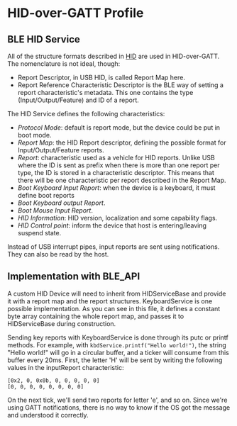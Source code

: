 # HID-over-GATT Profile

## BLE HID Service

All of the structure formats described in [HID](HID.html) are used in HID-over-GATT.
The nomenclature is not ideal, though: 

- Report Descriptor, in USB HID, is called Report Map here.
- Report Reference Characteristic Descriptor is the BLE way of setting a report characteristic's metadata. This one contains the type (Input/Output/Feature) and ID of a report.

The HID Service defines the following characteristics:

- *Protocol Mode*: default is report mode, but the device could be put in boot mode.
- *Report Map*: the HID Report descriptor, defining the possible format for Input/Output/Feature reports.
- *Report*: characteristic used as a vehicle for HID reports. Unlike USB where the ID is sent as prefix when there is more than one report per type, the ID is stored in a characteristic descriptor. This means that there will be one characteristic per report described in the Report Map.
- *Boot Keyboard Input Report*: when the device is a keyboard, it must define boot reports
- *Boot Keyboard output Report*.
- *Boot Mouse Input Report*.
- *HID Information*: HID version, localization and some capability flags.
- *HID Control point*: inform the device that host is entering/leaving suspend state.

Instead of USB interrupt pipes, input reports are sent using notifications.
They can also be read by the host.

## Implementation with BLE\_API

A custom HID Device will need to inherit from HIDServiceBase and provide it with a report map and the report structures.
KeyboardService is one possible implementation. As you can see in this file, it defines a constant byte array containing the whole report map, and passes it to HIDServiceBase during construction.

Sending key reports with KeyboardService is done through its putc or printf methods. For example, with `kbdService.printf("Hello world!")`, the string "Hello world!" will go in a circular buffer, and a ticker will consume from this buffer every 20ms.
First, the letter 'H' will be sent by writing the following values in the inputReport characteristic:

    [0x2, 0, 0x0b, 0, 0, 0, 0, 0]
    [0, 0, 0, 0, 0, 0, 0, 0]

On the next tick, we'll send two reports for letter 'e', and so on. Since we're using GATT notifications, there is no way to know if the OS got the message and understood it correctly.
